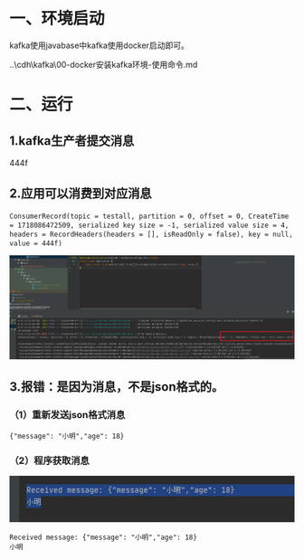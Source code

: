 # 一、环境启动

kafka使用javabase中kafka使用docker启动即可。

..\cdh\kafka\00-docker安装kafka环境-使用命令.md



# 二、运行

## 1.kafka生产者提交消息

444f

## 2.应用可以消费到对应消息

```
ConsumerRecord(topic = testall, partition = 0, offset = 0, CreateTime = 1718086472509, serialized key size = -1, serialized value size = 4, headers = RecordHeaders(headers = [], isReadOnly = false), key = null, value = 444f)

```



![image-20240611141946790](readme.assets/image-20240611141946790.png)

## 3.报错：是因为消息，不是json格式的。

### （1）重新发送json格式消息

```
{"message": "小明","age": 18}
```

### （2）程序获取消息

![image-20240611142157142](readme.assets/image-20240611142157142.png)

```
Received message: {"message": "小明","age": 18}
小明
```

